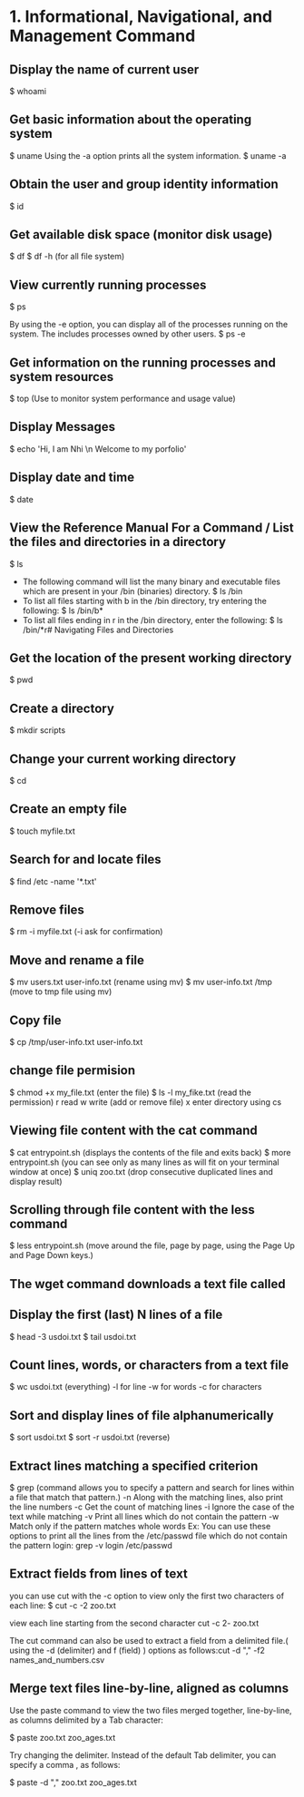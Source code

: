 # 1. Informational, Navigational, and Management Command

## Display the name of current user
$ whoami

## Get basic information about the operating system
$ uname
Using the -a option prints all the system information.
$ uname -a

## Obtain the user and group identity information
$ id

## Get available disk space (monitor disk usage)
$ df
$ df -h (for all file system)

## View currently running processes
$ ps

By using the -e option, you can display all of the processes running on the system. The includes processes owned by other users.
$ ps -e 

## Get information on the running processes and system resources
$ top (Use to monitor system performance and usage value)

## Display Messages
$ echo 'Hi, I am Nhi \n Welcome to my porfolio'

## Display date and time
$ date

## View the Reference Manual For a Command / List the files and directories in a directory
$ ls

- The following command will list the many binary and executable files which are present in your /bin (binaries) directory.
  $ ls /bin
- To list all files starting with b in the /bin directory, try entering the following:
  $ ls /bin/b*
- To list all files ending in r in the /bin directory, enter the following:
  $ ls /bin/*r# Navigating Files and Directories

## Get the location of the present working directory
$ pwd

## Create a directory
$ mkdir scripts 

## Change your current working directory
$ cd

## Create an empty file
$ touch myfile.txt

## Search for and locate files
$ find /etc -name \'*.txt\' 

## Remove files
$ rm -i myfile.txt (-i ask for confirmation)

## Move and rename a file
$ mv users.txt user-info.txt (rename using mv)
$ mv user-info.txt /tmp (move to tmp file using mv)

## Copy file 
$ cp /tmp/user-info.txt user-info.txt

## change file permision
$ chmod +x my_file.txt (enter the file)
$ ls -l my_fike.txt  (read the permission)
  r read
  w write (add or remove file)
  x enter directory using cs

## Viewing file content with the cat command
$ cat entrypoint.sh (displays the contents of the file and exits back)
$ more entrypoint.sh (you can see only as many lines as will fit on your terminal window at once) 
$ uniq zoo.txt (drop consecutive duplicated lines and display result)


##  Scrolling through file content with the less command
$ less entrypoint.sh (move around the file, page by page, using the Page Up and Page Down keys.)

## The wget command downloads a text file called
##  Display the first (last) N lines of a file
$ head -3 usdoi.txt
$ tail usdoi.txt


## Count lines, words, or characters from a text file
$ wc usdoi.txt (everything)
  -l for line
  -w for words
  -c for characters
## Sort and display lines of file alphanumerically
$ sort usdoi.txt
$ sort -r usdoi.txt (reverse)

## Extract lines matching a specified criterion
$ grep (command allows you to specify a pattern and search for lines within a file that match that pattern.)
    -n	Along with the matching lines, also print the line numbers
    -c	Get the count of matching lines
    -i	Ignore the case of the text while matching
    -v	Print all lines which do not contain the pattern
    -w	Match only if the pattern matches whole words
Ex: You can use these options to print all the lines from the /etc/passwd file which do not contain the pattern login:
grep -v login /etc/passwd

## Extract fields from lines of text 

you can use cut with the -c option to view only the first two characters of each line: $ cut -c -2 zoo.txt

view each line starting from the second character cut -c 2- zoo.txt

The cut command can also be used to extract a field from a delimited file.( using the -d (delimiter) and f (field) )
options as follows:cut  -d "," -f2 names_and_numbers.csv

## Merge text files line-by-line, aligned as columns
Use the paste command to view the two files merged together, line-by-line, as columns delimited by a Tab character:

$ paste zoo.txt zoo_ages.txt

Try changing the delimiter. Instead of the default Tab delimiter, you can specify a comma , as follows:

$ paste -d "," zoo.txt zoo_ages.txt
